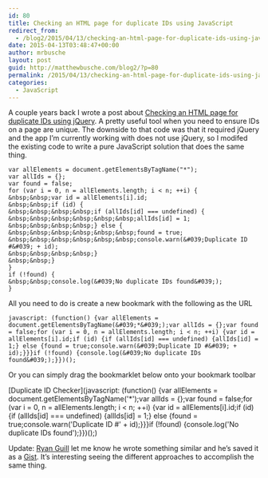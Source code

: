 ```yaml
---
id: 80
title: Checking an HTML page for duplicate IDs using JavaScript
redirect_from:
  - /blog2/2015/04/13/checking-an-html-page-for-duplicate-ids-using-javascript/
date: 2015-04-13T03:48:47+00:00
author: mrbusche
layout: post
guid: http://matthewbusche.com/blog2/?p=80
permalink: /2015/04/13/checking-an-html-page-for-duplicate-ids-using-javascript/
categories:
  - JavaScript
---
```

A couple years back I wrote a post about [Checking an HTML page for duplicate IDs using jQuery](http://matthewbusche.com/blog/index.cfm/2013/5/10/Checking-HTML-page-for-duplicate-IDs-using-jQuery). A pretty useful tool when you need to ensure IDs on a page are unique. The downside to that code was that it required jQuery and the app I&#8217;m currently working with does not use jQuery, so I modifed the existing code to write a pure JavaScript solution that does the same thing.

    var allElements = document.getElementsByTagName("*");
    var allIds = {};
    var found = false;
    for (var i = 0, n = allElements.length; i < n; ++i) {
    &nbsp;&nbsp;var id = allElements[i].id;
    &nbsp;&nbsp;if (id) {
    &nbsp;&nbsp;&nbsp;&nbsp;if (allIds[id] === undefined) {
    &nbsp;&nbsp;&nbsp;&nbsp;&nbsp;&nbsp;allIds[id] = 1;
    &nbsp;&nbsp;&nbsp;&nbsp;} else {
    &nbsp;&nbsp;&nbsp;&nbsp;&nbsp;&nbsp;found = true;
    &nbsp;&nbsp;&nbsp;&nbsp;&nbsp;&nbsp;console.warn(&#039;Duplicate ID #&#039; + id);
    &nbsp;&nbsp;&nbsp;&nbsp;}
    &nbsp;&nbsp;}
    }
    if (!found) {
    &nbsp;&nbsp;console.log(&#039;No duplicate IDs found&#039;);
    }


All you need to do is create a new bookmark with the following as the URL

    javascript: (function() {var allElements = document.getElementsByTagName(&#039;*&#039;);var allIds = {};var found = false;for (var i = 0, n = allElements.length; i < n; ++i) {var id = allElements[i].id;if (id) {if (allIds[id] === undefined) {allIds[id] = 1;} else {found = true;console.warn(&#039;Duplicate ID #&#039; + id);}}}if (!found) {console.log(&#039;No duplicate IDs found&#039;);}})();


Or you can simply drag the bookmarklet below onto your bookmark toolbar

[Duplicate ID Checker](javascript: (function() {var allElements = document.getElementsByTagName('*');var allIds = {};var found = false;for (var i = 0, n = allElements.length; i < n; ++i) {var id = allElements[i].id;if (id) {if (allIds[id] === undefined) {allIds[id] = 1;} else {found = true;console.warn('Duplicate ID #' + id);}}}if (!found) {console.log('No duplicate IDs found');}})();)

Update: [Ryan Guill](https://twitter.com/ryanguill) let me know he wrote something similar and he&#8217;s saved it as a [Gist](https://gist.github.com/ryanguill/36af48201e6d68dbbbe3/). It&#8217;s interesting seeing the different approaches to accomplish the same thing.